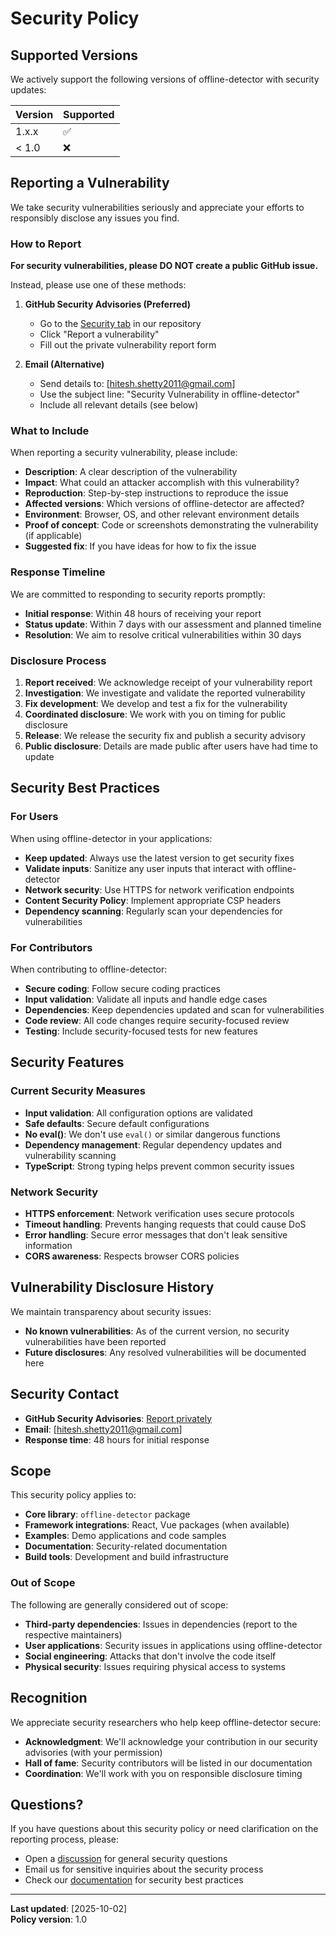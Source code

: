 # Security Policy

## Supported Versions

We actively support the following versions of offline-detector with security updates:

| Version | Supported          |
| ------- | ------------------ |
| 1.x.x   | :white_check_mark: |
| < 1.0   | :x:                |

## Reporting a Vulnerability

We take security vulnerabilities seriously and appreciate your efforts to responsibly disclose any issues you find.

### How to Report

**For security vulnerabilities, please DO NOT create a public GitHub issue.**

Instead, please use one of these methods:

1. **GitHub Security Advisories (Preferred)**
   - Go to the [Security tab](https://github.com/hiteshshetty-dev/offline-detector/security/advisories) in our repository
   - Click "Report a vulnerability"
   - Fill out the private vulnerability report form

2. **Email (Alternative)**
   - Send details to: [hitesh.shetty2011@gmail.com]
   - Use the subject line: "Security Vulnerability in offline-detector"
   - Include all relevant details (see below)

### What to Include

When reporting a security vulnerability, please include:

- **Description**: A clear description of the vulnerability
- **Impact**: What could an attacker accomplish with this vulnerability?
- **Reproduction**: Step-by-step instructions to reproduce the issue
- **Affected versions**: Which versions of offline-detector are affected?
- **Environment**: Browser, OS, and other relevant environment details
- **Proof of concept**: Code or screenshots demonstrating the vulnerability (if applicable)
- **Suggested fix**: If you have ideas for how to fix the issue

### Response Timeline

We are committed to responding to security reports promptly:

- **Initial response**: Within 48 hours of receiving your report
- **Status update**: Within 7 days with our assessment and planned timeline
- **Resolution**: We aim to resolve critical vulnerabilities within 30 days

### Disclosure Process

1. **Report received**: We acknowledge receipt of your vulnerability report
2. **Investigation**: We investigate and validate the reported vulnerability
3. **Fix development**: We develop and test a fix for the vulnerability
4. **Coordinated disclosure**: We work with you on timing for public disclosure
5. **Release**: We release the security fix and publish a security advisory
6. **Public disclosure**: Details are made public after users have had time to update

## Security Best Practices

### For Users

When using offline-detector in your applications:

- **Keep updated**: Always use the latest version to get security fixes
- **Validate inputs**: Sanitize any user inputs that interact with offline-detector
- **Network security**: Use HTTPS for network verification endpoints
- **Content Security Policy**: Implement appropriate CSP headers
- **Dependency scanning**: Regularly scan your dependencies for vulnerabilities

### For Contributors

When contributing to offline-detector:

- **Secure coding**: Follow secure coding practices
- **Input validation**: Validate all inputs and handle edge cases
- **Dependencies**: Keep dependencies updated and scan for vulnerabilities
- **Code review**: All code changes require security-focused review
- **Testing**: Include security-focused tests for new features

## Security Features

### Current Security Measures

- **Input validation**: All configuration options are validated
- **Safe defaults**: Secure default configurations
- **No eval()**: We don't use `eval()` or similar dangerous functions
- **Dependency management**: Regular dependency updates and vulnerability scanning
- **TypeScript**: Strong typing helps prevent common security issues

### Network Security

- **HTTPS enforcement**: Network verification uses secure protocols
- **Timeout handling**: Prevents hanging requests that could cause DoS
- **Error handling**: Secure error messages that don't leak sensitive information
- **CORS awareness**: Respects browser CORS policies

## Vulnerability Disclosure History

We maintain transparency about security issues:

- **No known vulnerabilities**: As of the current version, no security vulnerabilities have been reported
- **Future disclosures**: Any resolved vulnerabilities will be documented here

## Security Contact

- **GitHub Security Advisories**: [Report privately](https://github.com/hiteshshetty-dev/offline-detector/security/advisories/new)
- **Email**: [hitesh.shetty2011@gmail.com]
- **Response time**: 48 hours for initial response

## Scope

This security policy applies to:

- **Core library**: `offline-detector` package
- **Framework integrations**: React, Vue packages (when available)
- **Examples**: Demo applications and code samples
- **Documentation**: Security-related documentation
- **Build tools**: Development and build infrastructure

### Out of Scope

The following are generally considered out of scope:

- **Third-party dependencies**: Issues in dependencies (report to the respective maintainers)
- **User applications**: Security issues in applications using offline-detector
- **Social engineering**: Attacks that don't involve the code itself
- **Physical security**: Issues requiring physical access to systems

## Recognition

We appreciate security researchers who help keep offline-detector secure:

- **Acknowledgment**: We'll acknowledge your contribution in our security advisories (with your permission)
- **Hall of fame**: Security contributors will be listed in our documentation
- **Coordination**: We'll work with you on responsible disclosure timing

## Questions?

If you have questions about this security policy or need clarification on the reporting process, please:

- Open a [discussion](https://github.com/hiteshshetty-dev/offline-detector/discussions) for general security questions
- Email us for sensitive inquiries about the security process
- Check our [documentation](https://github.com/hiteshshetty-dev/offline-detector/blob/main/packages/core/README.md) for security best practices

---

**Last updated**: [2025-10-02]  
**Policy version**: 1.0
